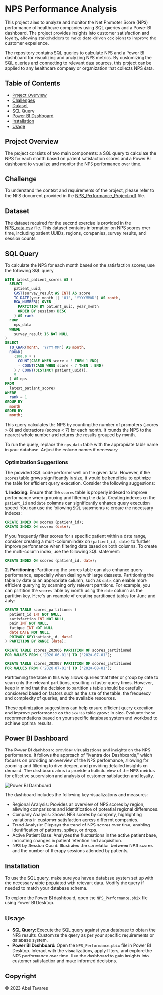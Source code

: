 # NPS Performance Analysis

This project aims to analyze and monitor the Net Promoter Score (NPS) performance of healthcare companies using SQL queries and a Power BI dashboard. The project provides insights into customer satisfaction and loyalty, allowing stakeholders to make data-driven decisions to improve the customer experience.

The repository contains SQL queries to calculate NPS and a Power BI dashboard for visualizing and analyzing NPS metrics. By customizing the SQL queries and connecting to relevant data sources, this project can be applied to any healthcare company or organization that collects NPS data.

## Table of Contents
- [Project Overview](#project-overview)
- [Challenges](#challenges)
- [Dataset](#dataset)
- [SQL Query](#sql-query)
- [Power BI Dashboard](#power-bi-dashboard)
- [Installation](#installation)
- [Usage](#usage)

## Project Overview

The project consists of two main components: a SQL query to calculate the NPS for each month based on patient satisfaction scores and a Power BI dashboard to visualize and monitor the NPS performance over time.

## Challenge

To understand the context and requirements of the project, please refer to the NPS document provided in the [NPS_Performance_Project.pdf](NPS_Performance_Project.pdf) file.

## Dataset

The dataset required for the second exercise is provided in the [NPS_data.csv](NPS_data.csv) file. This dataset contains information on NPS scores over time, including patient UUIDs, regions, companies, survey results, and session counts.

## SQL Query

To calculate the NPS for each month based on the satisfaction scores, use the following SQL query:

```sql
WITH latest_patient_scores AS (
  SELECT
    patient_uuid,
    CAST(survey_result AS INT) AS score,
    TO_DATE(year_month || '01', 'YYYYMMDD') AS month,
    ROW_NUMBER() OVER (
      PARTITION BY patient_uuid, year_month
      ORDER BY sessions DESC
    ) AS rank
  FROM
    nps_data
  WHERE
    survey_result IS NOT NULL
)
SELECT
  TO_CHAR(month, 'YYYY-MM') AS month,
  ROUND(
    (100.0 * (
      COUNT(CASE WHEN score > 8 THEN 1 END)
      - COUNT(CASE WHEN score < 7 THEN 1 END)
    ) / COUNT(DISTINCT patient_uuid)),
    0
  ) AS nps
FROM
  latest_patient_scores
WHERE
  rank = 1
GROUP BY
  month
ORDER BY
  month;
```

This query calculates the NPS by counting the number of promoters (scores > 8) and detractors (scores < 7) for each month. It rounds the NPS to the nearest whole number and returns the results grouped by month.

To run the query, replace the `nps_data` table with the appropriate table name in your database. Adjust the column names if necessary.

### Optimization Suggestions

The provided SQL code performs well on the given data. However, if the `scores` table grows significantly in size, it would be beneficial to optimize the table for efficient query execution. Consider the following suggestions:

**1. Indexing**: Ensure that the `scores` table is properly indexed to improve performance when grouping and filtering the data. Creating indexes on the `patient_id` and `date` columns can significantly enhance query execution speed. You can use the following SQL statements to create the necessary indexes:

```sql
CREATE INDEX ON scores (patient_id);
CREATE INDEX ON scores (date);
```
If you frequently filter scores for a specific patient within a date range, consider creating a multi-column index on `(patient_id, date)` to further improve performance when filtering data based on both columns. To create the multi-column index, use the following SQL statement:

```sql
CREATE INDEX ON scores (patient_id, date);
```

**2. Partitioning**: Partitioning the scores table can also enhance query performance, especially when dealing with large datasets. Partitioning the table by date or an appropriate column, such as `date`, can enable more efficient querying by scanning only relevant partitions. For example, you can partition the `scores` table by month using the `date` column as the partition key. Here's an example of creating partitioned tables for June and July:

```sql
CREATE TABLE scores_partitioned (
  patient_id INT NOT NULL,
  satisfaction INT NOT NULL,
  pain INT NOT NULL,
  fatigue INT NOT NULL,
  date DATE NOT NULL,
  PRIMARY KEY(patient_id, date)
) PARTITION BY RANGE (date);

CREATE TABLE scores_202006 PARTITION OF scores_partitioned
FOR VALUES FROM ('2020-06-01') TO ('2020-07-01');

CREATE TABLE scores_202007 PARTITION OF scores_partitioned
FOR VALUES FROM ('2020-07-01') TO ('2020-08-01');
```
Partitioning the table in this way allows queries that filter or group by date to scan only the relevant partitions, resulting in faster query times. However, keep in mind that the decision to partition a table should be carefully considered based on factors such as the size of the table, the frequency and complexity of queries, and the available resources.

These optimization suggestions can help ensure efficient query execution and improve performance as the `scores` table grows in size. Evaluate these recommendations based on your specific database system and workload to achieve optimal results.

## Power BI Dashboard

The Power BI dashboard provides visualizations and insights on the NPS performance. It follows the approach of "Mantra dos Dashboards," which focuses on providing an overview of the NPS performance, allowing for zooming and filtering to dive deeper, and providing detailed insights on demand. The dashboard aims to provide a holistic view of the NPS metrics for effective supervision and analysis of customer satisfaction and loyalty.

![Power BI Dashboard](nps_dashboard.gif)

The dashboard includes the following key visualizations and measures:

- Regional Analysis: Provides an overview of NPS scores by region, allowing comparisons and identification of potential regional differences.
- Company Analysis: Shows NPS scores by company, highlighting variations in customer satisfaction across different companies.
- Trend Analysis: Displays the trend of NPS scores over time, enabling identification of patterns, spikes, or drops.
- Active Patient Base: Analyzes the fluctuations in the active patient base, indicating changes in patient retention and acquisition.
- NPS by Session Count: Illustrates the correlation between NPS scores and the number of therapy sessions attended by patients.

## Installation

To use the SQL query, make sure you have a database system set up with the necessary table populated with relevant data. Modify the query if needed to match your database schema.

To explore the Power BI dashboard, open the `NPS_Performance.pbix` file using Power BI Desktop.

## Usage

- **SQL Query:** Execute the SQL query against your database to obtain the NPS results. Customize the query as per your specific requirements or database system.
- **Power BI Dashboard:** Open the `NPS_Performance.pbix` file in Power BI Desktop. Interact with the visualizations, apply filters, and explore the NPS performance over time. Use the dashboard to gain insights into customer satisfaction and make informed decisions.

## Copyright
© 2023 Abel Tavares
